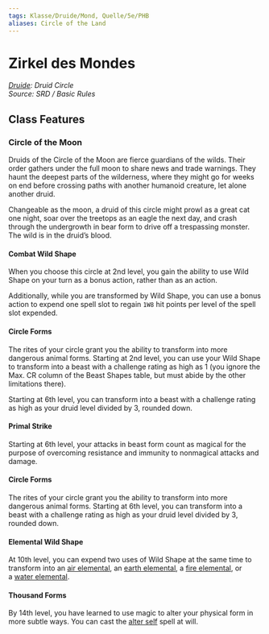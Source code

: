 ```yaml
---
tags: Klasse/Druide/Mond, Quelle/5e/PHB
aliases: Circle of the Land
---
```

Zirkel des Mondes
=================

[_Druide_](05%20-%20Wikipedia/Kompendium/Charakteroptionen/Klassen/Druide.md)_: Druid Circle_  
_Source: SRD / Basic Rules_

Class Features
--------------

### Circle of the Moon

Druids of the Circle of the Moon are fierce guardians of the wilds. Their order gathers under the full moon to share news and trade warnings. They haunt the deepest parts of the wilderness, where they might go for weeks on end before crossing paths with another humanoid creature, let alone another druid.

Changeable as the moon, a druid of this circle might prowl as a great cat one night, soar over the treetops as an eagle the next day, and crash through the undergrowth in bear form to drive off a trespassing monster. The wild is in the druid’s blood.

#### Combat Wild Shape

When you choose this circle at 2nd level, you gain the ability to use Wild Shape on your turn as a bonus action, rather than as an action.

Additionally, while you are transformed by Wild Shape, you can use a bonus action to expend one spell slot to regain `1W8` hit points per level of the spell slot expended.

#### Circle Forms

The rites of your circle grant you the ability to transform into more dangerous animal forms. Starting at 2nd level, you can use your Wild Shape to transform into a beast with a challenge rating as high as 1 (you ignore the Max. CR column of the Beast Shapes table, but must abide by the other limitations there).

Starting at 6th level, you can transform into a beast with a challenge rating as high as your druid level divided by 3, rounded down.

#### Primal Strike

Starting at 6th level, your attacks in beast form count as magical for the purpose of overcoming resistance and immunity to nonmagical attacks and damage.

#### Circle Forms

The rites of your circle grant you the ability to transform into more dangerous animal forms. Starting at 6th level, you can transform into a beast with a challenge rating as high as your druid level divided by 3, rounded down.

#### Elemental Wild Shape

At 10th level, you can expend two uses of Wild Shape at the same time to transform into an [air elemental](https://www.dndbeyond.com/monsters/16774-air-elemental), an [earth elemental](https://www.dndbeyond.com/monsters/16853-earth-elemental), a [fire elemental](https://www.dndbeyond.com/monsters/16861-fire-elemental), or a [water elemental](https://www.dndbeyond.com/monsters/17051-water-elemental).

#### Thousand Forms

By 14th level, you have learned to use magic to alter your physical form in more subtle ways. You can cast the [alter self](https://www.dndbeyond.com/spells/alter-self) spell at will.